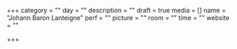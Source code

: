 +++
category = ""
day = ""
description = ""
draft = true
media = []
name = "Johann Baron Lanteigne"
perf = ""
picture = ""
room = ""
time = ""
website = ""

+++
